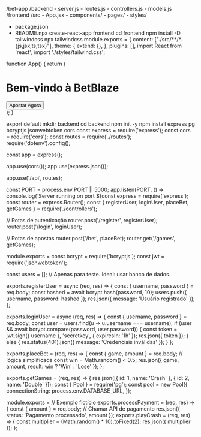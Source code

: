 /bet-app
  /backend
    - server.js
    - routes.js
    - controllers.js
    - models.js
  /frontend
    /src
      - App.jsx
      - components/
      - pages/
      - styles/
  - package.json
  - README.npx create-react-app frontend
cd frontend
npm install -D tailwindcss
npx tailwindcss module.exports = {
  content: ["./src/**/*.{js,jsx,ts,tsx}"],
  theme: {
    extend: {},
  },
  plugins: [],
import React from 'react';
import './styles/tailwind.css';

function App() {
  return (
    <div className="bg-gray-900 text-white min-h-screen flex items-center justify-center">
      <div className="text-center">
        <h1 className="text-4xl font-bold mb-4">Bem-vindo à BetBlaze</h1>
        <button className="bg-red-600 hover:bg-red-700 px-6 py-3 rounded-lg">
          Apostar Agora
        </button>
      </div>
    </div>
  );
}

export default mkdir backend
cd backend
npm init -y
npm install express pg bcryptjs jsonwebtoken cors const express = require('express');
const cors = require('cors');
const routes = require('./routes');
require('dotenv').config();

const app = express();

app.use(cors());
app.use(express.json());

app.use('/api', routes);

const PORT = process.env.PORT || 5000;
app.listen(PORT, () => console.log(`Server running on port ${const express = require('express');
const router = express.Router();
const { registerUser, loginUser, placeBet, getGames } = require('./controllers');

// Rotas de autenticação
router.post('/register', registerUser);
router.post('/login', loginUser);

// Rotas de apostas
router.post('/bet', placeBet);
router.get('/games', getGames);

module.exports = const bcrypt = require('bcryptjs');
const jwt = require('jsonwebtoken');

const users = [];  // Apenas para teste. Ideal: usar banco de dados.

exports.registerUser = async (req, res) => {
  const { username, password } = req.body;
  const hashed = await bcrypt.hash(password, 10);
  users.push({ username, password: hashed });
  res.json({ message: 'Usuário registrado' });
};

exports.loginUser = async (req, res) => {
  const { username, password } = req.body;
  const user = users.find(u => u.username === username);
  if (user && await bcrypt.compare(password, user.password)) {
    const token = jwt.sign({ username }, 'secretkey', { expiresIn: '1h' });
    res.json({ token });
  } else {
    res.status(401).json({ message: 'Credenciais inválidas' });
  }
};

exports.placeBet = (req, res) => {
  const { game, amount } = req.body;
  // lógica simplificada
  const win = Math.random() < 0.5;
  res.json({ game, amount, result: win ? 'Win' : 'Lose' });
};

exports.getGames = (req, res) => {
  res.json([{ id: 1, name: 'Crash' }, { id: 2, name: 'Double' }]);
const { Pool } = require('pg');
const pool = new Pool({
  connectionString: process.env.DATABASE_URL,
});

module.exports = // Exemplo fictício
exports.processPayment = (req, res) => {
  const { amount } = req.body;
  // Chamar API de pagamento
  res.json({ status: 'Pagamento processado', amount });
exports.playCrash = (req, res) => {
  const multiplier = (Math.random() * 10).toFixed(2);
  res.json({ multiplier });
};
